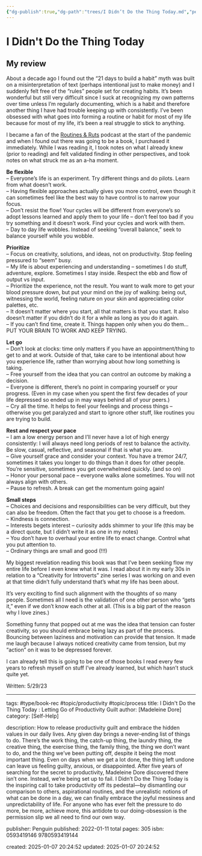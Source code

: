```yaml
---
{"dg-publish":true,"dg-path":"trees/I Didn’t Do the Thing Today.md","permalink":"/trees/i-didn-t-do-the-thing-today/","created":"2024-12-14T13:03:08.680-05:00","updated":"2025-02-01T00:31:54.743-05:00"}
---
```


# I Didn't Do the Thing Today

## My review
About a decade ago I found out the “21 days to build a habit” myth was built on a misinterpretation of text (perhaps intentional just to make money) and I suddenly felt free of the “rules” people set for creating habits. It’s been wonderful but still very difficult since I suck at recognizing my own patterns over time unless I’m regularly documenting, which is a habit and therefore another thing I have had trouble keeping up with consistently. I’ve been obsessed with what goes into forming a routine or habit for most of my life because for most of my life, it’s been a real struggle to stick to anything.

I became a fan of the [Routines & Ruts](https://extraordinaryroutines.com/podcast) podcast at the start of the pandemic and when I found out there was going to be a book, I purchased it immediately. While I was reading it, I took notes on what I already knew (prior to reading) and felt validated finding in other perspectives, and took notes on what struck me as an a-ha moment.

**Be flexible**  
– Everyone’s life is an experiment. Try different things and do pilots. Learn from what doesn’t work.  
– Having flexible approaches actually gives you more control, even though it can sometimes feel like the best way to have control is to narrow your focus.  
– Don’t resist the flow! Your cycles will be different from everyone’s so adopt lessons learned and apply them to your life – don’t feel too bad if you try something and it doesn’t work. Find your cycles and work with them.  
– Day to day life wobbles. Instead of seeking “overall balance,” seek to balance yourself while you wobble.

**Prioritize**  
– Focus on creativity, solutions, and ideas, not on productivity. Stop feeling pressured to “seem” busy.  
– My life is about experiencing and understanding – sometimes I do stuff, adventure, explore. Sometimes I stay inside. Respect the ebb and flow of output vs input.  
– Prioritize the experience, not the result. You want to walk more to get your blood pressure down, but put your mind on the joy of walking: being out, witnessing the world, feeling nature on your skin and appreciating color palettes, etc.  
– It doesn’t matter where you start, all that matters is that you start. It also doesn’t matter if you didn’t do it for a while as long as you do it again.  
– If you can’t find time, create it. Things happen only when you do them… PUT YOUR BRAIN TO WORK AND KEEP TRYING.

**Let go**  
– Don’t look at clocks: time only matters if you have an appointment/thing to get to and at work. Outside of that, take care to be intentional about how you experience life, rather than worrying about how long something is taking.  
– Free yourself from the idea that you can control an outcome by making a decision.  
– Everyone is different, there’s no point in comparing yourself or your progress. (Even in my case when you spent the first few decades of your life depressed so ended up in may ways behind all of your peers.)  
– Cry all the time. It helps to feel your feelings and process things – otherwise you get paralyzed and start to ignore other stuff, like routines you are trying to build.

**Rest and respect your pace**  
– I am a low energy person and I’ll never have a lot of high energy consistently: I will always need long periods of rest to balance the activity. Be slow, casual, reflective, and seasonal if that is what you are.  
– Give yourself grace and consider your context. You have a tremor 24/7, sometimes it takes you longer to do things than it does for other people. You’re sensitive, sometimes you get overwhelmed quickly. (and so on)  
– Honor your personal pace – everyone walks alone sometimes. You will not always align with others.  
– Pause to refresh. A break can get the momentum going again!

**Small steps**  
– Choices and decisions and responsibilities can be very difficult, but they can also be freedom. Often the fact that you get to choose is a freedom.  
– Kindness is connection.  
– Interests begets interest – curiosity adds shimmer to your life (this may be a direct quote, but I didn’t write it as one in my notes)  
– You don’t have to overhaul your entire life to enact change. Control what you put attention to.  
– Ordinary things are small and good (!!!)

My biggest revelation reading this book was that I’ve been seeking flow my entire life before I even knew what it was. I read about it in my early 30s in relation to a “Creativity for Introverts” zine series I was working on and even at that time didn’t fully understand that’s what my life has been about.

It’s very exciting to find such alignment with the thoughts of so many people. Sometimes all I need is the validation of one other person who “gets it,” even if we don’t know each other at all. (This is a big part of the reason why I love zines.)

Something funny that popped out at me was the idea that tension can foster creativity, so you should embrace being lazy as part of the process. Bouncing between laziness and motivation can provide that tension. It made me laugh because I always noticed creativity came from tension, but my “action” on it was to be depressed forever.

I can already tell this is going to be one of those books I read every few years to refresh myself on stuff I’ve already learned, but which hasn’t stuck quite yet.

Written: 5/29/23

---
tags: #type/book-rec #topic/productivity #topic/process 
title: I Didn't Do the Thing Today : Letting Go of Productivity Guilt
author: [Madeleine Dore]
category: [Self-Help]

description: How to release productivity guilt and embrace the hidden values in our daily lives. Any given day brings a never-ending list of things to do. There’s the work thing, the catch-up thing, the laundry thing, the creative thing, the exercise thing, the family thing, the thing we don’t want to do, and the thing we’ve been putting off, despite it being the most important thing. Even on days when we get a lot done, the thing left undone can leave us feeling guilty, anxious, or disappointed. After five years of searching for the secret to productivity, Madeleine Dore discovered there isn’t one. Instead, we’re being set up to fail. I Didn’t Do the Thing Today is the inspiring call to take productivity off its pedestal—by dismantling our comparison to others, aspirational routines, and the unrealistic notions of what can be done in a day, we can finally embrace the joyful messiness and unpredictability of life. For anyone who has ever felt the pressure to do more, be more, achieve more, this antidote to our doing-obsession is the permission slip we all need to find our own way.

publisher: Penguin
published: 2022-01-11
total pages: 305
isbn: 0593419146 9780593419144


created: 2025-01-07 20:24:52
updated: 2025-01-07 20:24:52